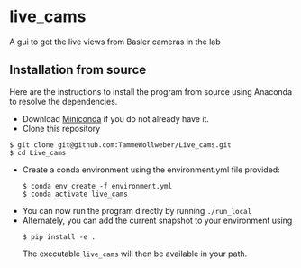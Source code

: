 # live_cams
A gui to get the live views from Basler cameras in the lab

## Installation from source
Here are the instructions to install the program from source using Anaconda to resolve the dependencies.

 * Download [Miniconda](https://docs.conda.io/en/latest/miniconda.html) if you do not already have it.
 * Clone this repository
 ```
 $ git clone git@github.com:TammeWollweber/Live_cams.git
 $ cd Live_cams
 ```
 * Create a conda environment using the environment.yml file provided:
   ```
   $ conda env create -f environment.yml
   $ conda activate live_cams
   ```
 * You can now run the program directly by running `./run_local`
 * Alternately, you can add the current snapshot to your environment using
   ```
   $ pip install -e .
   ```
   The executable `live_cams` will then be available in your path.
